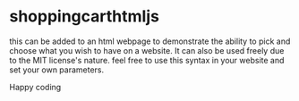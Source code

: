 # shoppingcarthtmljs

this can be added to an html webpage to demonstrate the ability to pick and choose what you wish to have on a website. It can also be used freely due to the MIT license's nature.
feel free to use this syntax in your website and set your own parameters. 


Happy coding

